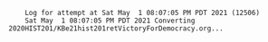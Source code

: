        Log for attempt at Sat May  1 08:07:05 PM PDT 2021 (12506)
        Sat May  1 08:07:05 PM PDT 2021 Converting 2020HIST201/KBe21hist201retVictoryForDemocracy.org...

